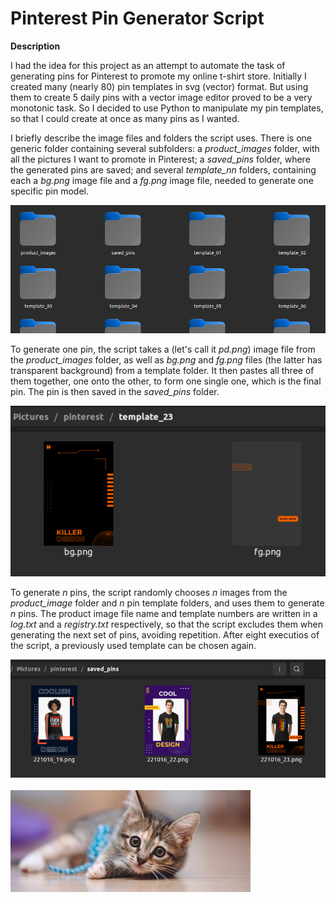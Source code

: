 # Pinterest Pin Generator Script

**Description**

I had the idea for this project as an attempt to automate the task of generating pins for Pinterest to promote my online t-shirt store. Initially I created many (nearly 80) pin templates in svg (vector) format. But using them to create 5 daily pins with a vector image editor proved to be a very monotonic task. So I decided to  use Python to manipulate my pin templates, so that I could create at once as many pins as I wanted.

I briefly describe the image files and folders the script uses. There is one generic folder containing several subfolders: a _product_images_ folder, with all the pictures I want to promote in Pinterest; a _saved_pins_ folder, where the generated pins are saved; and several _template_nn_ folders, containing each a _bg.png_ image file and a _fg.png_ image file, needed to generate one specific pin model.

!['Folders'](images/folders.png)


To generate one pin, the script takes a (let's call it _pd.png_) image file from the _product_images_ folder, as well as  _bg.png_ and _fg.png_ files (the latter has transparent background) from a template folder. It then pastes all three of them together, one onto the other, to form one single one, which is the final pin. The pin is then saved in the _saved_pins_ folder.

!['Product'](images/template.png)

To generate  _n_ pins, the script randomly chooses _n_ images from the _product_image_ folder and _n_ pin template folders, and uses them to generate _n_ pins. The product image file name and template numbers are written in a _log.txt_ and a _registry.txt_ respectively, so that the script excludes them when generating the next set of pins, avoiding repetition. After eight executios of the script, a previously used template can be chosen again.

!['Pins'](images/pines_generados.png)
&nbsp;  
!['Gatito'](images/gatito.jpg)
